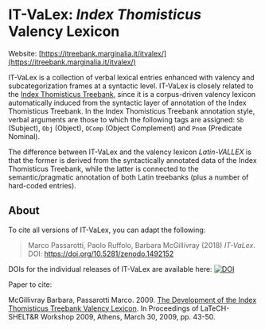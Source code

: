 # IT-VaLex: *Index Thomisticus* Valency Lexicon

Website: [https://itreebank.marginalia.it/itvalex/](https://itreebank.marginalia.it/itvalex/)

IT-VaLex is a collection of verbal lexical entries enhanced with valency and subcategorization frames at a syntactic level. IT-VaLex is closely related to the [Index Thomisticus Treebank](https://itreebank.marginalia.it/), since it is a corpus-driven valency lexicon automatically induced from the syntactic layer of annotation of the Index Thomisticus Treebank. In the Index Thomisticus Treebank annotation style, verbal arguments are those to which the following tags are assigned: `Sb` (Subject), `Obj` (Object), `OComp` (Object Complement) and `Pnom` (Predicate Nominal).

The difference between IT-VaLex and the valency lexicon _Latin-VALLEX_ is that the former is derived from the syntactically annotated data of the Index Thomisticus Treebank, while the latter is connected to the semantic/pragmatic annotation of both Latin treebanks (plus a number of hard-coded entries).

<!--Support (MySQL) database for *Index Thomisticus* Valency Lexicon.-->

## About

To cite all versions of IT-VaLex, you can adapt the following:

>Marco Passarotti, Paolo Ruffolo, Barbara McGillivray (2018) *IT-VaLex*. DOI: https://doi.org/10.5281/zenodo.1492152

DOIs for the individual releases of IT-VaLex are available here: [![DOI](https://zenodo.org/badge/DOI/10.5281/zenodo.1492152.svg)](https://doi.org/10.5281/zenodo.1492152)

Paper to cite:

McGillivray Barbara, Passarotti Marco. 2009. [The Development of the Index Thomisticus Treebank Valency Lexicon](https://aclanthology.info/pdf/W/W09/W09-0306.pdf). In Proceedings of LaTeCH-SHELT&R Workshop 2009, Athens, March 30, 2009, pp. 43-50.

